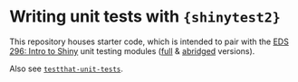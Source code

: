 # Writing unit tests with `{shinytest2}`

This repository houses starter code, which is intended to pair with the [EDS 296: Intro to Shiny](https://ucsb-meds.github.io/EDS-296-Intro-to-Shiny/) unit testing modules ([full](https://ucsb-meds.github.io/EDS-296-Intro-to-Shiny/course-materials/slides/part7.2-unit-testing-slides.html#/title-slide) & [abridged](https://ucsb-meds.github.io/EDS-296-Intro-to-Shiny/course-materials/slides/part7.2-unit-testing-slides-ABRIDGED.html#/title-slide) versions).

Also see [`testthat-unit-tests`](https://github.com/samanthacsik/testthat-unit-tests).
